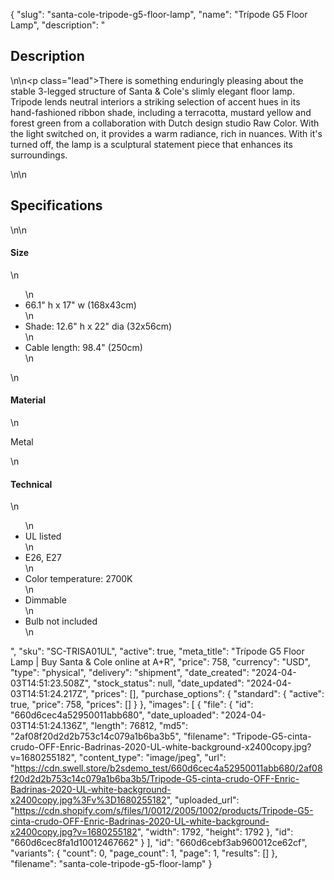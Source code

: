 {
  "slug": "santa-cole-tripode-g5-floor-lamp",
  "name": "Trípode G5 Floor Lamp",
  "description": "<h2>Description</h2>\n<!-- split -->\n<p class=\"lead\">There is something enduringly pleasing about the stable 3-legged structure of Santa &amp; Cole's slimly elegant floor lamp. Tripode lends neutral interiors a striking selection of accent hues in its hand-fashioned ribbon shade, including a terracotta, mustard yellow and forest green from a collaboration with Dutch design studio Raw Color. With the light switched on, it provides a warm radiance, rich in nuances. With it's turned off, the lamp is a sculptural statement piece that enhances its surroundings.</p>\n<!-- split -->\n<h2>Specifications</h2>\n<!-- split -->\n<h4>Size</h4>\n<ul>\n<li>66.1\" h x 17\" w (168x43cm)</li>\n<li>Shade: 12.6\" h x 22\" dia (32x56cm)</li>\n<li>Cable length: 98.4\" (250cm)</li>\n</ul>\n<h4>Material</h4>\n<p>Metal</p>\n<h4>Technical</h4>\n<ul>\n<li>UL listed</li>\n<li>E26, E27</li>\n<li>Color temperature: 2700K</li>\n<li>Dimmable</li>\n<li>Bulb not included</li>\n</ul>",
  "sku": "SC-TRISA01UL",
  "active": true,
  "meta_title": "Trípode G5 Floor Lamp | Buy Santa & Cole online at A+R",
  "price": 758,
  "currency": "USD",
  "type": "physical",
  "delivery": "shipment",
  "date_created": "2024-04-03T14:51:23.508Z",
  "stock_status": null,
  "date_updated": "2024-04-03T14:51:24.217Z",
  "prices": [],
  "purchase_options": {
    "standard": {
      "active": true,
      "price": 758,
      "prices": []
    }
  },
  "images": [
    {
      "file": {
        "id": "660d6cec4a52950011abb680",
        "date_uploaded": "2024-04-03T14:51:24.136Z",
        "length": 76812,
        "md5": "2af08f20d2d2b753c14c079a1b6ba3b5",
        "filename": "Tripode-G5-cinta-crudo-OFF-Enric-Badrinas-2020-UL-white-background-x2400copy.jpg?v=1680255182",
        "content_type": "image/jpeg",
        "url": "https://cdn.swell.store/b2sdemo_test/660d6cec4a52950011abb680/2af08f20d2d2b753c14c079a1b6ba3b5/Tripode-G5-cinta-crudo-OFF-Enric-Badrinas-2020-UL-white-background-x2400copy.jpg%3Fv%3D1680255182",
        "uploaded_url": "https://cdn.shopify.com/s/files/1/0012/2005/1002/products/Tripode-G5-cinta-crudo-OFF-Enric-Badrinas-2020-UL-white-background-x2400copy.jpg?v=1680255182",
        "width": 1792,
        "height": 1792
      },
      "id": "660d6cec8fa1d10012467662"
    }
  ],
  "id": "660d6cebf3ab960012ce62cf",
  "variants": {
    "count": 0,
    "page_count": 1,
    "page": 1,
    "results": []
  },
  "filename": "santa-cole-tripode-g5-floor-lamp"
}